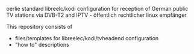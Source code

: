 oerlie
standard libreelc/kodi configuration for reception of German public TV stations via DVB-T2 and IPTV - öffentlich rechtlicher linux empfänger

This repository consists of
- files/templates for libreelec/kodi/tvheadend configuration
- "how to" descriptions

